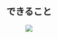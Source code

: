 <div align="center">
  <h2>できること</h2>
    <a href="https://skillicons.dev">
      <img src="https://skillicons.dev/icons?i=html,css,js,unity">
    </a>
</div>

